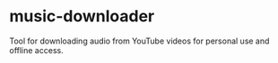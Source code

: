 # music-downloader
Tool for downloading audio from YouTube videos for personal use and offline access.
